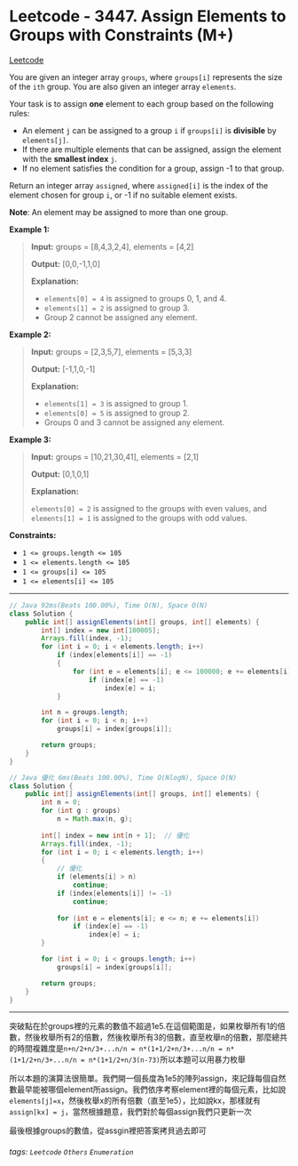 # Leetcode - 3447. Assign Elements to Groups with Constraints (M+)

[Leetcode](https://leetcode.com/problems/assign-elements-to-groups-with-constraints/)

You are given an integer array `groups`, where `groups[i]` represents the size of the `ith` group. You are also given an integer array `elements`.

Your task is to assign **one** element to each group based on the following rules:

-   An element `j` can be assigned to a group `i` if `groups[i]` is **divisible** by `elements[j]`.
-   If there are multiple elements that can be assigned, assign the element with the **smallest index** `j`.
-   If no element satisfies the condition for a group, assign -1 to that group.

Return an integer array `assigned`, where `assigned[i]` is the index of the element chosen for group `i`, or -1 if no suitable element exists.

**Note**: An element may be assigned to more than one group.

**Example 1:**

> **Input:** groups = [8,4,3,2,4], elements = [4,2]
> 
> **Output:** [0,0,-1,1,0]
> 
> **Explanation:**
> 
> -   `elements[0] = 4` is assigned to groups 0, 1, and 4.
> -   `elements[1] = 2` is assigned to group 3.
> -   Group 2 cannot be assigned any element.

**Example 2:**

> **Input:** groups = [2,3,5,7], elements = [5,3,3]
> 
> **Output:** [-1,1,0,-1]
> 
> **Explanation:**
> 
> -   `elements[1] = 3` is assigned to group 1.
> -   `elements[0] = 5` is assigned to group 2.
> -   Groups 0 and 3 cannot be assigned any element.

**Example 3:**

> **Input:** groups = [10,21,30,41], elements = [2,1]
> 
> **Output:** [0,1,0,1]
> 
> **Explanation:**
> 
> `elements[0] = 2` is assigned to the groups with even values, and `elements[1] = 1` is assigned to the groups with odd values.

**Constraints:**

-   `1 <= groups.length <= 105`
-   `1 <= elements.length <= 105`
-   `1 <= groups[i] <= 105`
-   `1 <= elements[i] <= 105`

---
```java
// Java 92ms(Beats 100.00%), Time O(N), Space O(N)
class Solution {
    public int[] assignElements(int[] groups, int[] elements) {
        int[] index = new int[100005];
        Arrays.fill(index, -1);
        for (int i = 0; i < elements.length; i++)
            if (index[elements[i]] == -1)
            {
                for (int e = elements[i]; e <= 100000; e += elements[i])
                    if (index[e] == -1)
                        index[e] = i;
            }

        int n = groups.length;
        for (int i = 0; i < n; i++)
            groups[i] = index[groups[i]];

        return groups;
    }
}
```
```java
// Java 優化 6ms(Beats 100.00%), Time O(NlogN), Space O(N)
class Solution {
    public int[] assignElements(int[] groups, int[] elements) {
        int n = 0;
        for (int g : groups)
            n = Math.max(n, g);
            
        int[] index = new int[n + 1];  // 優化
        Arrays.fill(index, -1);
        for (int i = 0; i < elements.length; i++)
        {
            // 優化
            if (elements[i] > n)
                continue;
            if (index[elements[i]] != -1)
                continue;
            
            for (int e = elements[i]; e <= n; e += elements[i])
                if (index[e] == -1)
                    index[e] = i;
        }

        for (int i = 0; i < groups.length; i++)
            groups[i] = index[groups[i]];

        return groups;
    }
}
```
---

突破點在於groups裡的元素的數值不超過1e5.在這個範圍是，如果枚舉所有1的倍數，然後枚舉所有2的倍數，然後枚舉所有3的倍數，直至枚舉n的倍數，那麼總共的時間複雜度是`n+n/2+n/3+...n/n = n*(1+1/2+n/3+...n/n = n*(1+1/2+n/3+...n/n = n*(1+1/2+n/3(n-73)`所以本題可以用暴力枚舉

所以本題的演算法很簡單。我們開一個長度為1e5的陣列assign，來記錄每個自然數最早能被哪個element所assign。我們依序考察element裡的每個元素，比如說`elements[j]=x`，然後枚舉x的所有倍數（直至1e5），比如說kx，那樣就有`assign[kx] = j`，當然根據題意，我們對於每個assign我們只更新一次

最後根據groups的數值，從assgin裡把答案拷貝過去即可



###### tags: `Leetcode` `Others` `Enumeration`